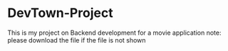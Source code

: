 # DevTown-Project
This is my project on Backend development for a movie application
note: please download the file if the file is not shown
